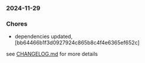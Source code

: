 ### 2024-11-29

### Chores
+ dependencies updated, [bb64466b1f3d0927924c865b8c4f4e6365ef652c]

see <a href='https://github.com/mrjackwills/push_alarm_frontend/blob/main/CHANGELOG.md'>CHANGELOG.md</a> for more details
